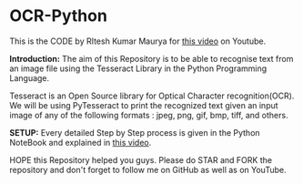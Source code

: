 # OCR-Python
This is the CODE by RItesh Kumar Maurya for [this video](https://youtube.com/RiteshKumarMaurya) on Youtube.


**Introduction:**
The aim of this Repository is to be able to recognise text from an image file using the Tesseract Library in the Python Programming Language.

Tesseract is an Open Source library for Optical Character recognition(OCR). We will be using PyTesseract to print the recognized text given an input image of any of the following formats : jpeg, png, gif, bmp, tiff, and others.


**SETUP:**
Every detailed Step by Step process is given in the Python NoteBook and explained in [this video](https://youtube.com/RiteshKumarMaurya).

HOPE this Repository helped you guys. Please do STAR and FORK the repository and don't forget to follow me on GitHub as well as on YouTube.
